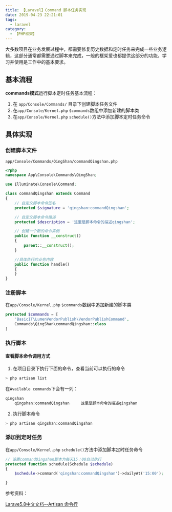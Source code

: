 ```yaml
---
title: 【Laravel】Command 脚本任务实现
date: 2019-04-23 22:21:01
tags:
  - laravel
category:
  - 【PHP框架】
---
```



大多数项目在业务发展过程中，都需要修复历史数据和定时任务来完成一些业务逻辑，这部分通常都需要通过脚本来完成，一般的框架爱也都提供这部分的功能，学习并使用是工作中的基本要求。

<!--more-->

## 基本流程

**commands模式**运行脚本定时任务基本流程：
1. 在 `app/Console/Commands/` 目录下创建脚本任务文件
2. 在`app/Console/Kernel.php` `$commands`数组中添加新建的脚本类
3. 在`app/Console/Kernel.php` `schedule()`方法中添加脚本定时任务命令

## 具体实现

### 创建脚本文件
`app/Console/Commands/QingShan/commandQingshan.php`

```php
<?php
namespace App\Console\Commands\QingShan;

use Illuminate\Console\Command;

class commandQingshan extends Command
{
    // 自定义脚本命令签名
    protected $signature = 'qingshan:commandQingshan';

    // 自定义脚本命令描述
    protected $description = '这里是脚本命令的描述qingshan';

    // 创建一个新的命令实例
    public function __construct()
    {
        parent::__construct();
    }

    //具体执行的业务内容
    public function handle()
    {
    }
}
```

### 注册脚本

在`app/Console/Kernel.php`  `$commands`数组中追加新建的脚本类

```php
protected $commands = [
    'BasicIT\LumenVendorPublish\VendorPublishCommand',
    Commands\QingShan\commandQingshan::class
]
```

### 执行脚本

####  查看脚本命令调用方式
1. 在项目目录下执行下面的命令，查看当前可以执行的命令
```bash
> php artisan list
```

在`Available commands`下会有一列：
```bash
qingshan
    qingshan:commandQingshan     这里是脚本命令的描述qingshan
```

2. 执行脚本命令
```bash
> php artisan qingshan:commandQingshan
```

### 添加到定时任务

在`app/Console/Kernel.php` `schedule()`方法中添加脚本定时任务命令

```php
// 设置commandQingshan脚本为每天15：00自动执行
protected function schedule(Schedule $schedule)
{
    $schedule->command('qingshan:commandQingshan')->dailyAt('15:00');

}
```

参考资料：

[Larave5.8中文文档--Artisan 命令行](https://learnku.com/docs/laravel/5.8/artisan/3913)

